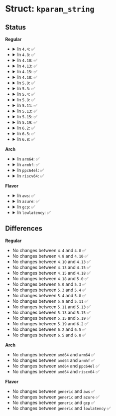 # Struct: <code>kparam_string</code>

## Status
<b>Regular</b>
<ul>
<li>
<details>
<summary>In <code>4.4</code>: ✅</summary>

```c
struct kparam_string {
    unsigned int maxlen;
    char *string;
};
```
</details>
</li>
<li>
<details>
<summary>In <code>4.8</code>: ✅</summary>

```c
struct kparam_string {
    unsigned int maxlen;
    char *string;
};
```
</details>
</li>
<li>
<details>
<summary>In <code>4.10</code>: ✅</summary>

```c
struct kparam_string {
    unsigned int maxlen;
    char *string;
};
```
</details>
</li>
<li>
<details>
<summary>In <code>4.13</code>: ✅</summary>

```c
struct kparam_string {
    unsigned int maxlen;
    char *string;
};
```
</details>
</li>
<li>
<details>
<summary>In <code>4.15</code>: ✅</summary>

```c
struct kparam_string {
    unsigned int maxlen;
    char *string;
};
```
</details>
</li>
<li>
<details>
<summary>In <code>4.18</code>: ✅</summary>

```c
struct kparam_string {
    unsigned int maxlen;
    char *string;
};
```
</details>
</li>
<li>
<details>
<summary>In <code>5.0</code>: ✅</summary>

```c
struct kparam_string {
    unsigned int maxlen;
    char *string;
};
```
</details>
</li>
<li>
<details>
<summary>In <code>5.3</code>: ✅</summary>

```c
struct kparam_string {
    unsigned int maxlen;
    char *string;
};
```
</details>
</li>
<li>
<details>
<summary>In <code>5.4</code>: ✅</summary>

```c
struct kparam_string {
    unsigned int maxlen;
    char *string;
};
```
</details>
</li>
<li>
<details>
<summary>In <code>5.8</code>: ✅</summary>

```c
struct kparam_string {
    unsigned int maxlen;
    char *string;
};
```
</details>
</li>
<li>
<details>
<summary>In <code>5.11</code>: ✅</summary>

```c
struct kparam_string {
    unsigned int maxlen;
    char *string;
};
```
</details>
</li>
<li>
<details>
<summary>In <code>5.13</code>: ✅</summary>

```c
struct kparam_string {
    unsigned int maxlen;
    char *string;
};
```
</details>
</li>
<li>
<details>
<summary>In <code>5.15</code>: ✅</summary>

```c
struct kparam_string {
    unsigned int maxlen;
    char *string;
};
```
</details>
</li>
<li>
<details>
<summary>In <code>5.19</code>: ✅</summary>

```c
struct kparam_string {
    unsigned int maxlen;
    char *string;
};
```
</details>
</li>
<li>
<details>
<summary>In <code>6.2</code>: ✅</summary>

```c
struct kparam_string {
    unsigned int maxlen;
    char *string;
};
```
</details>
</li>
<li>
<details>
<summary>In <code>6.5</code>: ✅</summary>

```c
struct kparam_string {
    unsigned int maxlen;
    char *string;
};
```
</details>
</li>
<li>
<details>
<summary>In <code>6.8</code>: ✅</summary>

```c
struct kparam_string {
    unsigned int maxlen;
    char *string;
};
```
</details>
</li>
</ul>
<b>Arch</b>
<ul>
<li>
<details>
<summary>In <code>arm64</code>: ✅</summary>

```c
struct kparam_string {
    unsigned int maxlen;
    char *string;
};
```
</details>
</li>
<li>
<details>
<summary>In <code>armhf</code>: ✅</summary>

```c
struct kparam_string {
    unsigned int maxlen;
    char *string;
};
```
</details>
</li>
<li>
<details>
<summary>In <code>ppc64el</code>: ✅</summary>

```c
struct kparam_string {
    unsigned int maxlen;
    char *string;
};
```
</details>
</li>
<li>
<details>
<summary>In <code>riscv64</code>: ✅</summary>

```c
struct kparam_string {
    unsigned int maxlen;
    char *string;
};
```
</details>
</li>
</ul>
<b>Flavor</b>
<ul>
<li>
<details>
<summary>In <code>aws</code>: ✅</summary>

```c
struct kparam_string {
    unsigned int maxlen;
    char *string;
};
```
</details>
</li>
<li>
<details>
<summary>In <code>azure</code>: ✅</summary>

```c
struct kparam_string {
    unsigned int maxlen;
    char *string;
};
```
</details>
</li>
<li>
<details>
<summary>In <code>gcp</code>: ✅</summary>

```c
struct kparam_string {
    unsigned int maxlen;
    char *string;
};
```
</details>
</li>
<li>
<details>
<summary>In <code>lowlatency</code>: ✅</summary>

```c
struct kparam_string {
    unsigned int maxlen;
    char *string;
};
```
</details>
</li>
</ul>

## Differences
<b>Regular</b>
<ul>
<li>
No changes between <code>4.4</code> and <code>4.8</code> ✅
</li>
<li>
No changes between <code>4.8</code> and <code>4.10</code> ✅
</li>
<li>
No changes between <code>4.10</code> and <code>4.13</code> ✅
</li>
<li>
No changes between <code>4.13</code> and <code>4.15</code> ✅
</li>
<li>
No changes between <code>4.15</code> and <code>4.18</code> ✅
</li>
<li>
No changes between <code>4.18</code> and <code>5.0</code> ✅
</li>
<li>
No changes between <code>5.0</code> and <code>5.3</code> ✅
</li>
<li>
No changes between <code>5.3</code> and <code>5.4</code> ✅
</li>
<li>
No changes between <code>5.4</code> and <code>5.8</code> ✅
</li>
<li>
No changes between <code>5.8</code> and <code>5.11</code> ✅
</li>
<li>
No changes between <code>5.11</code> and <code>5.13</code> ✅
</li>
<li>
No changes between <code>5.13</code> and <code>5.15</code> ✅
</li>
<li>
No changes between <code>5.15</code> and <code>5.19</code> ✅
</li>
<li>
No changes between <code>5.19</code> and <code>6.2</code> ✅
</li>
<li>
No changes between <code>6.2</code> and <code>6.5</code> ✅
</li>
<li>
No changes between <code>6.5</code> and <code>6.8</code> ✅
</li>
</ul>
<b>Arch</b>
<ul>
<li>
No changes between <code>amd64</code> and <code>arm64</code> ✅
</li>
<li>
No changes between <code>amd64</code> and <code>armhf</code> ✅
</li>
<li>
No changes between <code>amd64</code> and <code>ppc64el</code> ✅
</li>
<li>
No changes between <code>amd64</code> and <code>riscv64</code> ✅
</li>
</ul>
<b>Flavor</b>
<ul>
<li>
No changes between <code>generic</code> and <code>aws</code> ✅
</li>
<li>
No changes between <code>generic</code> and <code>azure</code> ✅
</li>
<li>
No changes between <code>generic</code> and <code>gcp</code> ✅
</li>
<li>
No changes between <code>generic</code> and <code>lowlatency</code> ✅
</li>
</ul>
